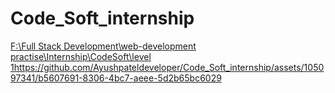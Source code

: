 # Code_Soft_internship

[F:\Full Stack Development\web-development practise\Internship\CodeSoft\level 1](https://github.com/Ayushpateldeveloper/Code_Soft_internship/assets/105097341/b5607691-8306-4bc7-aeee-5d2b65bc6029
)https://github.com/Ayushpateldeveloper/Code_Soft_internship/assets/105097341/b5607691-8306-4bc7-aeee-5d2b65bc6029
